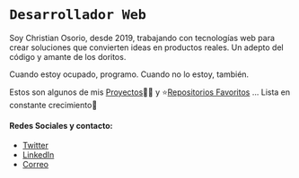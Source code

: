 [Proyectos]: https://app.netlify.com/teams
[Repositorios Favoritos]: https://github.com/christiand0r?tab=stars
[LinkedIn]: https://www.linkedin.com/in/christiandor/
[Twitter]: https://twitter.com/christiand00r

# ``` Desarrollador Web ```
Soy Christian Osorio, desde 2019, trabajando con tecnologías web para crear soluciones que convierten ideas en productos reales. Un adepto del código y amante de los doritos.

Cuando estoy ocupado, programo. Cuando no lo estoy, también.

Estos son algunos de mis [Proyectos]👨‍💻 y ⭐[Repositorios Favoritos] ... Lista en constante crecimiento👀

#### Redes Sociales y contacto:
- [Twitter]
- [LinkedIn]
- [Correo](mailto:christiandoor.9996@gmail.com)
